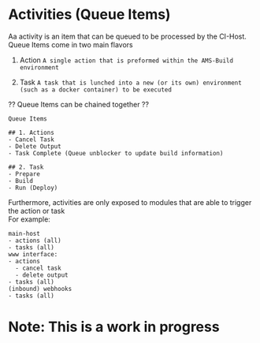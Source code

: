 # Activities (Queue Items)

Aa activity is an item that can be queued to be processed by the CI-Host.  
Queue Items come in two main flavors
1. Action
  ``A single action that is preformed within the AMS-Build environment`` 
   
2. Task
  ``A task that is lunched into a new (or its own) environment 
    (such as a docker container) to be executed``

?? Queue Items can be chained together ??

```
Queue Items

## 1. Actions
- Cancel Task
- Delete Output
- Task Complete (Queue unblocker to update build information)

## 2. Task
- Prepare
- Build
- Run (Deploy)
```

Furthermore, activities are only exposed to modules that are able to trigger 
the action or task  
For example:
```
main-host
- actions (all)
- tasks (all)
www interface:
- actions
  - cancel task
  - delete output
- tasks (all)
(inbound) webhooks
- tasks (all)
```

# Note: This is a work in progress